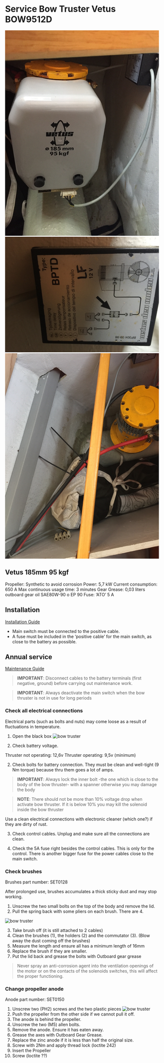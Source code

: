 # Service Bow Truster Vetus BOW9512D

![bow truster](images/bow_truster_1.jpg)
![bow truster](images/bow_truster_2.jpg)
![bow truster](images/bow_truster_3.jpg)

## Vetus 185mm 95 kgf

Propeller: Synthetic to avoid corrosion
Power: 5,7 kW
Current consumption: 650 A
Max continuous usage time: 3 minutes
Gear Grease: 0,03 liters outboard gear oil SAE80W-90 o EP 90
Fuse: ‘ATO’ 5 A

## Installation

[Installation Guide](https://vetus.com/cms/wp-content/uploads/020526.08-r02-2019-12-BOW95D.pdf)

- Main switch must be connected to the positive cable.
- A fuse must be included in the ‘positive cable’ for the main switch, as close to the battery as possible.

## Annual service

[Maintenance Guide](https://vetus.com/cms/wp-content/uploads/020901.02-r02_-2021-06-Maintenance-and-Warranty-Manual-for-Thrusters.pdf)

> **IMPORTANT**: Disconnect cables to the battery terminals (first negative, ground) before carrying out maintenance work.

> **IMPORTANT**: Always deactivate the main switch when the bow thruster is not in use for long periods


### Check all electrical connections

Electrical parts (such as bolts and nuts) may come loose as a result of fluctuations in temperature.

1. Open the black box
![bow truster](images/bow_truster_4.jpg)

2. Check battery voltage.

Thruster not operating: 12,6v
Thruster operating: 9,5v (minimum)

2. Check bolts for battery connection. They must be clean and well-tight (9 Nm torque) because thru them goes a lot of amps.

> **IMPORTANT**: Always lock the inner bolt -the one which is close to the body of the bow thruster- with a spanner otherwise you may damage the body

> **NOTE**: There should not be more than 10% voltage drop when activate bow thruster. If it is below 10% you may kill the solenoid inside the bow thruster

Use a clean electrical connections with electronic cleaner (which one?) if they are dirty of rust.

3. Check control cables. Unplug and make sure all the connections are clean.

4. Check the 5A fuse right besides the control cables. This is only for the control. There is another bigger fuse for the power cables close to the main switch.

### Check brushes

Brushes part number: SET0128

After prolonged use, brushes accumulates a thick sticky dust and may stop working.

1. Unscrew the two small bolts on the top of the body and remove the lid.
2. Pull the spring back with some pliers on each brush. There are 4.

  ![bow truster](images/bow_truster_5.jpg)

3. Take brush off (it is still attached to 2 cables)
4. Clean the brushes (1), the holders (2) and the commutator (3). (Blow away
the dust coming off the brushes)
5. Measure the length and ensure all has a minimum length of 16mm
6. Replace the brush if they are smaller.
7. Put the lid back and grease the bolts with Outboard gear grease

> Never spray an anti-corrosion agent into the ventilation openings of the motor or on the contacts of the solenoids switches, this will affect the proper functioning.

### Change propeller anode

Anode part number: SET0150

1. Unscrew two (PH2) screws and the two plastic pieces
  ![bow truster](images/bow_truster_6.jpg)
2. Push the propeller from the other side if we cannot pull it off.
3. The anode is behind the propeller.
4. Unscrew the two (M5) allen bolts.
5. Remove the anode. Ensure it has eaten away.
6. Grease the axes with Outboard Gear Grease.
7. Replace the zinc anode if it is less than half the original size.
8. Screw with 2Nm and apply thread lock (loctite 242)
9. Insert the Propeller
10. Screw (loctite ??)
